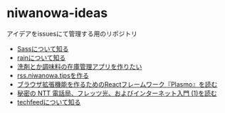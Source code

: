 # niwanowa-ideas

アイデアをissuesにて管理する用のリポジトリ

<!-- ISSUE_LIST_START -->
- [Sassについて知る](https://github.com/niwanowa/niwanowa-ideas/issues/12)
- [rainについて知る](https://github.com/niwanowa/niwanowa-ideas/issues/10)
- [洗剤とか調味料の在庫管理アプリを作りたい](https://github.com/niwanowa/niwanowa-ideas/issues/9)
- [rss.niwanowa.tipsを作る](https://github.com/niwanowa/niwanowa-ideas/issues/8)
- [ブラウザ拡張機能を作るためのReactフレームワーク『Plasmo』を読む](https://github.com/niwanowa/niwanowa-ideas/issues/6)
- [秘密の NTT 電話局、フレッツ光、およびインターネット入門 (1)を読む](https://github.com/niwanowa/niwanowa-ideas/issues/5)
- [techfeedについて知る](https://github.com/niwanowa/niwanowa-ideas/issues/2)
<!-- github actions: Updated on 2023-10-13 02:07:11 UTC-->
<!-- ISSUE_LIST_END -->
